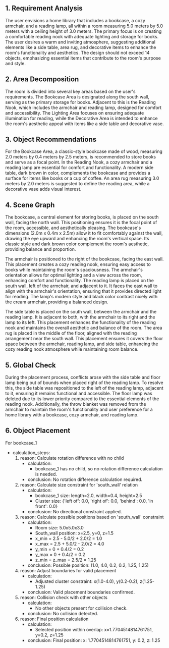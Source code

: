 ## 1. Requirement Analysis
The user envisions a home library that includes a bookcase, a cozy armchair, and a reading lamp, all within a room measuring 5.0 meters by 5.0 meters with a ceiling height of 3.0 meters. The primary focus is on creating a comfortable reading nook with adequate lighting and storage for books. The user desires a warm and inviting atmosphere, suggesting additional elements like a side table, area rug, and decorative items to enhance the room's functionality and aesthetics. The design should not exceed 14 objects, emphasizing essential items that contribute to the room's purpose and style.

## 2. Area Decomposition
The room is divided into several key areas based on the user's requirements. The Bookcase Area is designated along the south wall, serving as the primary storage for books. Adjacent to this is the Reading Nook, which includes the armchair and reading lamp, designed for comfort and accessibility. The Lighting Area focuses on ensuring adequate illumination for reading, while the Decorative Area is intended to enhance the room's aesthetic appeal with items like a side table and decorative vase.

## 3. Object Recommendations
For the Bookcase Area, a classic-style bookcase made of wood, measuring 2.0 meters by 0.4 meters by 2.5 meters, is recommended to store books and serve as a focal point. In the Reading Nook, a cozy armchair and a reading lamp are essential for comfort and functionality. A modern side table, dark brown in color, complements the bookcase and provides a surface for items like books or a cup of coffee. An area rug measuring 3.0 meters by 2.0 meters is suggested to define the reading area, while a decorative vase adds visual interest.

## 4. Scene Graph
The bookcase, a central element for storing books, is placed on the south wall, facing the north wall. This positioning ensures it is the focal point of the room, accessible, and aesthetically pleasing. The bookcase's dimensions (2.0m x 0.4m x 2.5m) allow it to fit comfortably against the wall, drawing the eye upward and enhancing the room's vertical space. Its classic style and dark brown color complement the room's aesthetic, providing balance and proportion.

The armchair is positioned to the right of the bookcase, facing the east wall. This placement creates a cozy reading nook, ensuring easy access to books while maintaining the room's spaciousness. The armchair's orientation allows for optimal lighting and a view across the room, enhancing comfort and functionality. The reading lamp is placed on the south wall, left of the armchair, and adjacent to it. It faces the east wall to align with the armchair's orientation, ensuring that it provides directed light for reading. The lamp's modern style and black color contrast nicely with the cream armchair, providing a balanced design.

The side table is placed on the south wall, between the armchair and the reading lamp. It is adjacent to both, with the armchair to its right and the lamp to its left. This placement enhances the functionality of the reading nook and maintains the overall aesthetic and balance of the room. The area rug is placed in the middle of the floor, aligned with the reading arrangement near the south wall. This placement ensures it covers the floor space between the armchair, reading lamp, and side table, enhancing the cozy reading nook atmosphere while maintaining room balance.

## 5. Global Check
During the placement process, conflicts arose with the side table and floor lamp being out of bounds when placed right of the reading lamp. To resolve this, the side table was repositioned to the left of the reading lamp, adjacent to it, ensuring it remains functional and accessible. The floor lamp was deleted due to its lower priority compared to the essential elements of the reading nook. Additionally, the throw blanket was removed from the armchair to maintain the room's functionality and user preference for a home library with a bookcase, cozy armchair, and reading lamp.

## 6. Object Placement
For bookcase_1
- calculation_steps:
    1. reason: Calculate rotation difference with no child
        - calculation:
            - bookcase_1 has no child, so no rotation difference calculation is needed.
        - conclusion: No rotation difference calculation required.
    2. reason: Calculate size constraint for 'south_wall' relation
        - calculation:
            - bookcase_1 size: length=2.0, width=0.4, height=2.5
            - Cluster size: {'left of': 0.0, 'right of': 0.0, 'behind': 0.0, 'in front': 0.0}
        - conclusion: No directional constraint applied.
    3. reason: Calculate possible positions based on 'south_wall' constraint
        - calculation:
            - Room size: 5.0x5.0x3.0
            - South_wall position: x=2.5, y=0, z=1.5
            - x_min = 2.5 - 5.0/2 + 2.0/2 = 1.0
            - x_max = 2.5 + 5.0/2 - 2.0/2 = 4.0
            - y_min = 0 + 0.4/2 = 0.2
            - y_max = 0 + 0.4/2 = 0.2
            - z_min = z_max = 2.5/2 = 1.25
        - conclusion: Possible position: (1.0, 4.0, 0.2, 0.2, 1.25, 1.25)
    4. reason: Adjust boundaries for valid placement
        - calculation:
            - Adjusted cluster constraint: x(1.0-4.0), y(0.2-0.2), z(1.25-1.25)
        - conclusion: Valid placement boundaries confirmed.
    5. reason: Collision check with other objects
        - calculation:
            - No other objects present for collision check.
        - conclusion: No collision detected.
    6. reason: Final position calculation
        - calculation:
            - Selected position within overlap: x=1.7704514814761751, y=0.2, z=1.25
        - conclusion: Final position: x: 1.7704514814761751, y: 0.2, z: 1.25